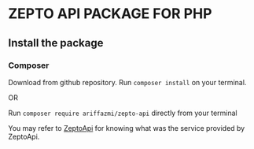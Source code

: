 # ZEPTO API PACKAGE FOR PHP


## Install the package

### Composer
Download from github repository.
Run `composer install` on your terminal.

OR

Run `composer require ariffazmi/zepto-api` directly from your terminal

You may refer to [ZeptoApi](https://zeptoapi.com/) for knowing what was the service provided by ZeptoApi.

